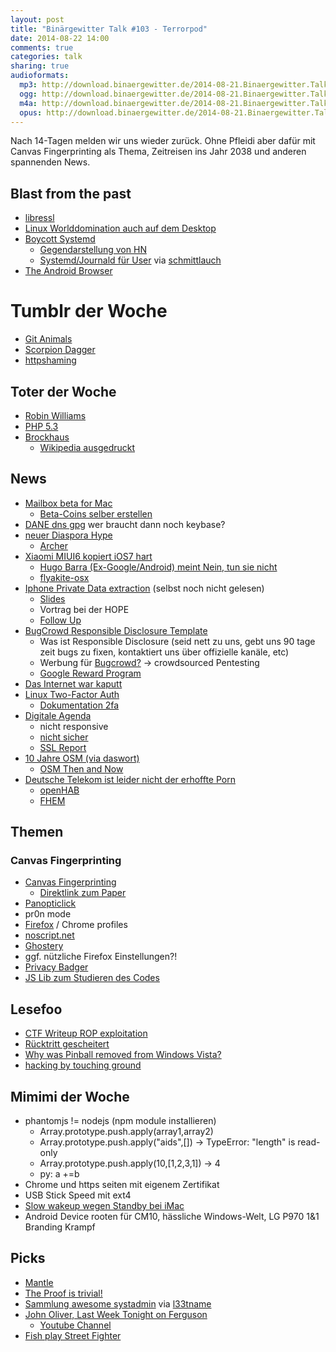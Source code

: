 ```yaml
---
layout: post
title: "Binärgewitter Talk #103 - Terrorpod"
date: 2014-08-22 14:00
comments: true
categories: talk
sharing: true
audioformats:
  mp3: http://download.binaergewitter.de/2014-08-21.Binaergewitter.Talk.103.mp3
  ogg: http://download.binaergewitter.de/2014-08-21.Binaergewitter.Talk.103.ogg
  m4a: http://download.binaergewitter.de/2014-08-21.Binaergewitter.Talk.103.m4a
  opus: http://download.binaergewitter.de/2014-08-21.Binaergewitter.Talk.103.opus
---
```

Nach 14-Tagen melden wir uns wieder zurück. Ohne Pfleidi aber dafür mit Canvas Fingerprinting als Thema, Zeitreisen ins Jahr 2038 und anderen spannenden News.

## Blast from the past

- [libressl]( http://www.libressl.org/ )
- [Linux Worlddomination auch auf dem Desktop]( http://www.pro-linux.de/news/1/21428/torvalds-desktop-dominanz-bleibt-ein-ziel.html )
- [Boycott Systemd](http://boycottsystemd.org/ )
  * [Gegendarstellung von HN]( https://news.ycombinator.com/item?id=7639170 )
  * [Systemd/Journald für User]( https://media.ccc.de/browse/conferences/gpn/gpn14/gpn14_-_5789_-_de_-_medientheater_-_201406201600_-_systemd_und_journald_fur_nutzer_-_secure.html ) via [schmittlauch](https://twitter.com/schmittlauch )
- [The Android Browser]( http://blog.html5test.com/2014/07/the-android-browser/ )

# Tumblr der Woche 

- [Git Animals]( http://git-animals.tumblr.com/ )
- [Scorpion Dagger]( http://scorpiondagger.tumblr.com )
- [httpshaming]( http://httpshaming.tumblr.com/ )


## Toter der Woche

- [Robin Williams]( http://www.imdb.com/name/nm0000245/ )
- [PHP 5.3](http://www.heise.de/newsticker/meldung/End-of-Life-fuer-PHP-5-3-2293804.html )
- [Brockhaus](http://www.heise.de/newsticker/meldung/Endgueltiges-Aus-fuer-gedruckten-Brockhaus-2293661.html )
  * [Wikipedia ausgedruckt]( http://wirtschaftsblatt.at/home/life/techzone/1565655/Internet-ausgedruckt_Wikipedia-als-Buch-Video )

## News
- [Mailbox beta for Mac]( http://www.mailboxapp.com/blog/#/posts/95197480210 )
  * [Beta-Coins selber erstellen]( http://www.velvetcache.org/2014/08/20/custom-mailbox-betacoins )
- [DANE dns gpg](http://www.heise.de/netze/meldung/DANE-disruptiv-Authentifizierte-OpenPGP-Schluessel-im-DNS-2268917.html )
    wer braucht dann noch keybase?
- [neuer Diaspora Hype](http://www.heise.de/newsticker/meldung/Terrormiliz-Islamischer-Staat-wechselt-von-Twitter-zu-Diaspora-2300171.html )
  * [Archer]( http://de.wikipedia.org/wiki/Archer_%28Zeichentrickserie%29 )
- [Xiaomi MIUI6 kopiert iOS7 hart]( http://mashable.com/2014/08/19/miui-6-ios-7-compared/ )
    * [Hugo Barra (Ex-Google/Android) meint Nein, tun sie nicht]( http://www.tuaw.com/2014/07/23/xiaomis-hugo-barra-emphatically-denies-company-is-copying-apple/ )
    * [flyakite-osx]( http://osx.portraitofakite.com/boot.htm )
- [Iphone Private Data extraction]( http://in.reuters.com/article/2014/07/26/apple-security-spying-idINKBN0FV01Q20140726 ) (selbst noch nicht gelesen)
    * [Slides](  http://www.zdziarski.com/blog/wp-content/uploads/2014/07/iOS_Backdoors_Attack_Points_Surveillance_Mechanisms.pdf )
    * Vortrag bei der HOPE
    * [Follow Up]( http://www.iphoneblog.de/2014/07/22/follow-up-apples-pr-statement-zu-den-forschungsergebnisse-von-jonathan-zdziarski/ )
- [BugCrowd Responsible Disclosure Template]( https://github.com/bugcrowd/disclosure-policy )
  * Was ist Responsible Disclosure (seid nett zu uns, gebt uns 90 tage  zeit bugs zu fixen, kontaktiert uns über offizielle kanäle, etc)
  * Werbung für [Bugcrowd?]( https://bugcrowd.com/ ) -> crowdsourced Pentesting
  * [Google Reward Program]( https://www.google.com/about/appsecurity/reward-program/ )
- [Das Internet war kaputt]( http://www.zdnet.com/internet-hiccups-today-youre-not-alone-heres-why-7000032566/ )
- [Linux Two-Factor Auth]( http://www.linux.com/news/featured-blogs/203-konstantin-ryabitsev/784544-linux-kernel-git-repositories-add-2-factor-authentication )
  * [Dokumentation 2fa]( https://korg.wiki.kernel.org/userdoc:gitolite_2fa )
- [Digitale Agenda]( http://www.digitale-agenda.de/DA/Navigation/DE/Home/home.html ) 
  * nicht responsive
  * [nicht sicher]( https://twitter.com/Blubser/status/502153564098400257 )
  * [SSL Report]( https://www.ssllabs.com/ssltest/analyze.html?d=digitale-agenda.de )
- [10 Jahre OSM (via daswort)]( https://www.youtube.com/watch?v=7sC83j6vzjo )
  * [OSM Then and Now]( http://mvexel.github.io/thenandnow/#10/52.2644/5.2899 )
- [Deutsche Telekom ist leider nicht der erhoffte Porn]( http://www.heise.de/developer/meldung/Deutsche-Telekom-unterstuetzt-Eclipse-bei-Heimautomatisierung-2293819.html )
  * [openHAB]( http://www.openhab.org/ )
  * [FHEM]( http://fhem.de/fhem.html )

## Themen

### Canvas Fingerprinting

- [Canvas Fingerprinting]( https://securehomes.esat.kuleuven.be/~gacar/sticky/index.html )
  * [Direktlink zum Paper]( https://securehomes.esat.kuleuven.be/~gacar/sticky/the_web_never_forgets.pdf )
- [Panopticlick]( https://panopticlick.eff.org/ )
- pr0n mode
- [Firefox](https://support.mozilla.org/de/kb/firefox-profile-erstellen-und-loeschen ) / Chrome profiles
- [noscript.net]( http://noscript.net/ )
- [Ghostery]( https://www.ghostery.com/en/ )
- ggf. nützliche Firefox Einstellungen?!
- [Privacy Badger]( https://www.eff.org/privacybadger )
- [JS Lib zum Studieren des Codes]( https://github.com/Valve/fingerprintjs )


## Lesefoo

- [CTF Writeup ROP exploitation]( http://krebsco.de/writeups/be-a-robot.html )
- [Rücktritt gescheitert]( http://www.heise.de/tp/artikel/42/42419/1.html )
- [Why was Pinball removed from Windows Vista?]( http://blogs.msdn.com/b/oldnewthing/archive/2012/12/18/10378851.aspx#10379160 )
- [hacking by touching ground]( http://news.hitb.org/content/stealing-encryption-keys-through-power-touch )

## Mimimi der Woche

- phantomjs != nodejs (npm module installieren)
  * Array.prototype.push.apply(array1,array2)
  * Array.prototype.push.apply("aids",[]) -> TypeError: "length" is read-only
  * Array.prototype.push.apply(10,[1,2,3,1]) -> 4
  * py: a +=b
- Chrome und https seiten mit eigenem Zertifikat
- USB Stick Speed mit ext4
- [Slow wakeup wegen Standby bei iMac]( http://www.ewal.net/2012/09/09/slow-wake-for-macbook-pro-retina/ )
- Android Device rooten für CM10, hässliche Windows-Welt, LG P970 1&1 Branding Krampf

## Picks
- [Mantle]( https://github.com/Mantle/Mantle )
- [The Proof is trivial!](http://www.theproofistrivial.com/ )
- [Sammlung awesome systadmin](https://github.com/kahun/awesome-sysadmin ) via [l33tname](https://twitter.com/l33tname)
- [John Oliver, Last Week Tonight on Ferguson]( http://www.youtube.com/watch?v=KUdHIatS36A )
  * [Youtube Channel]( http://www.youtube.com/user/LastWeekTonight )
- [Fish play Street Fighter]( http://www.twitch.tv/fishplaystreetfighter )


